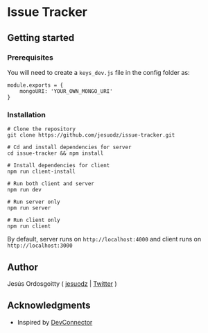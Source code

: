 # Issue Tracker

## Getting started

### Prerequisites
You will need to create a `keys_dev.js` file in the config folder as:
```
module.exports = {
    mongoURI: 'YOUR_OWN_MONGO_URI'
}
```

### Installation

```
# Clone the repository
git clone https://github.com/jesuodz/issue-tracker.git

# Cd and install dependencies for server
cd issue-tracker && npm install

# Install dependencies for client
npm run client-install

# Run both client and server
npm run dev

# Run server only
npm run server

# Run client only
npm run client
```

By default, server runs on `http://localhost:4000` and client runs on `http://localhost:3000`

## Author
Jesús Ordosgoitty ( [jesuodz](https://jesuodz.github.io) | [Twitter](https://twitter.com/jesuodz) )

## Acknowledgments

* Inspired by [DevConnector](https://github.com/bradtraversy/devconnector)
